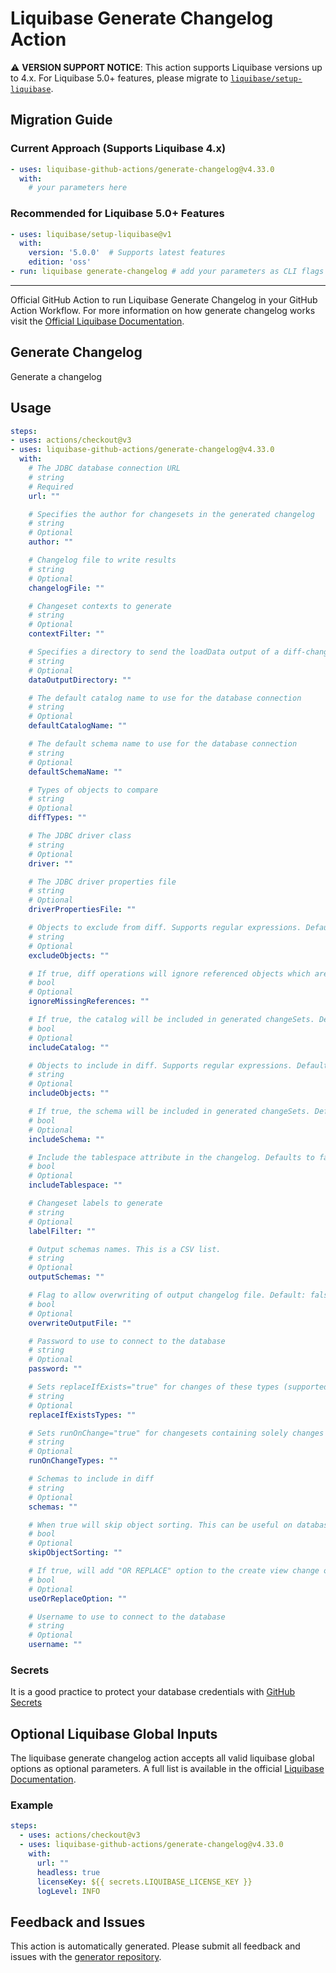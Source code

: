 # Liquibase Generate Changelog Action

⚠️ **VERSION SUPPORT NOTICE**: This action supports Liquibase versions up to 4.x. For Liquibase 5.0+ features, please migrate to [`liquibase/setup-liquibase`](https://github.com/liquibase/setup-liquibase).

## Migration Guide

### Current Approach (Supports Liquibase 4.x)
```yaml
- uses: liquibase-github-actions/generate-changelog@v4.33.0
  with:
    # your parameters here
```

### Recommended for Liquibase 5.0+ Features
```yaml
- uses: liquibase/setup-liquibase@v1
  with:
    version: '5.0.0'  # Supports latest features
    edition: 'oss'
- run: liquibase generate-changelog # add your parameters as CLI flags
```

---

Official GitHub Action to run Liquibase Generate Changelog in your GitHub Action Workflow. For more information on how generate changelog works visit the [Official Liquibase Documentation](https://docs.liquibase.com/commands/home.html).
## Generate Changelog
Generate a changelog
## Usage
```yaml
steps:
- uses: actions/checkout@v3
- uses: liquibase-github-actions/generate-changelog@v4.33.0
  with:
    # The JDBC database connection URL
    # string
    # Required
    url: ""

    # Specifies the author for changesets in the generated changelog
    # string
    # Optional
    author: ""

    # Changelog file to write results
    # string
    # Optional
    changelogFile: ""

    # Changeset contexts to generate
    # string
    # Optional
    contextFilter: ""

    # Specifies a directory to send the loadData output of a diff-changelog/generate-changelog command as a CSV file.
    # string
    # Optional
    dataOutputDirectory: ""

    # The default catalog name to use for the database connection
    # string
    # Optional
    defaultCatalogName: ""

    # The default schema name to use for the database connection
    # string
    # Optional
    defaultSchemaName: ""

    # Types of objects to compare
    # string
    # Optional
    diffTypes: ""

    # The JDBC driver class
    # string
    # Optional
    driver: ""

    # The JDBC driver properties file
    # string
    # Optional
    driverPropertiesFile: ""

    # Objects to exclude from diff. Supports regular expressions. Defaults to null.
    # string
    # Optional
    excludeObjects: ""

    # If true, diff operations will ignore referenced objects which are not found in a snapshot.
    # bool
    # Optional
    ignoreMissingReferences: ""

    # If true, the catalog will be included in generated changeSets. Defaults to false.
    # bool
    # Optional
    includeCatalog: ""

    # Objects to include in diff. Supports regular expressions. Defaults to null.
    # string
    # Optional
    includeObjects: ""

    # If true, the schema will be included in generated changeSets. Defaults to false.
    # bool
    # Optional
    includeSchema: ""

    # Include the tablespace attribute in the changelog. Defaults to false.
    # bool
    # Optional
    includeTablespace: ""

    # Changeset labels to generate
    # string
    # Optional
    labelFilter: ""

    # Output schemas names. This is a CSV list.
    # string
    # Optional
    outputSchemas: ""

    # Flag to allow overwriting of output changelog file. Default: false
    # bool
    # Optional
    overwriteOutputFile: ""

    # Password to use to connect to the database
    # string
    # Optional
    password: ""

    # Sets replaceIfExists="true" for changes of these types (supported types: createProcedure, createView)
    # string
    # Optional
    replaceIfExistsTypes: ""

    # Sets runOnChange="true" for changesets containing solely changes of these types (e. g. createView, createProcedure, ...).
    # string
    # Optional
    runOnChangeTypes: ""

    # Schemas to include in diff
    # string
    # Optional
    schemas: ""

    # When true will skip object sorting. This can be useful on databases that have a lot of packages/procedures that are linked to each other
    # bool
    # Optional
    skipObjectSorting: ""

    # If true, will add "OR REPLACE" option to the create view change object
    # bool
    # Optional
    useOrReplaceOption: ""

    # Username to use to connect to the database
    # string
    # Optional
    username: ""

```

### Secrets
It is a good practice to protect your database credentials with [GitHub Secrets](https://docs.github.com/en/actions/security-guides/encrypted-secrets)

## Optional Liquibase Global Inputs
The liquibase generate changelog action accepts all valid liquibase global options as optional parameters. A full list is available in the official [Liquibase Documentation](https://docs.liquibase.com/parameters/command-parameters.html).

### Example
```yaml
steps:
  - uses: actions/checkout@v3
  - uses: liquibase-github-actions/generate-changelog@v4.33.0
    with:
      url: ""
      headless: true
      licenseKey: ${{ secrets.LIQUIBASE_LICENSE_KEY }}
      logLevel: INFO
```

## Feedback and Issues
This action is automatically generated. Please submit all feedback and issues with the [generator repository](https://github.com/liquibase/github-action-generator/issues).
